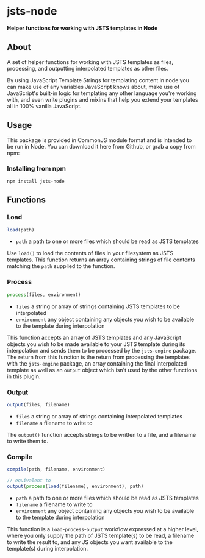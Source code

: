 # jsts-node

**Helper functions for working with JSTS templates in Node**

## About

A set of helper functions for working with JSTS templates as files, processing, and outputting interpolated templates as other files.

By using JavaScript Template Strings for templating content in node you can make use of any variables JavaScript knows about, make use of JavaScript's built-in logic for templating any other language you're working with, and even write plugins and mixins that help you extend your templates all in 100% vanilla JavaScript.

## Usage

This package is provided in CommonJS module format and is intended to be run in Node. You can download it here from Github, or grab a copy from npm:

### Installing from npm

```
npm install jsts-node
```

## Functions

### Load

```js
load(path)
```

- `path` a path to one or more files which should be read as JSTS templates

Use `load()` to load the contents of files in your filesystem as JSTS templates. This function returns an array containing strings of file contents matching the `path` supplied to the function.

### Process

```js
process(files, environment)
```

- `files` a string or array of strings containing JSTS templates to be interpolated
- `environment` any object containing any objects you wish to be available to the template during interpolation

This function accepts an array of JSTS templates and any JavaScript objects you wish to be made available to your JSTS template during its interpolation and sends them to be processed by the `jsts-engine` package. The return from this function is the return from processing the templates with the `jsts-engine` package, an array containing the final interpolated template as well as an `output` object which isn't used by the other functions in this plugin.

### Output

```js
output(files, filename)
```

- `files` a string or array of strings containing interpolated templates
- `filename` a filename to write to

The `output()` function accepts strings to be written to a file, and a filename to write them to.

### Compile

```js
compile(path, filename, environment)

// equivalent to
output(process(load(filename), environment), path)
```

- `path` a path to one or more files which should be read as JSTS templates
- `filename` a filename to write to
- `environment` any object containing any objects you wish to be available to the template during interpolation

This function is a `load`-`process`-`output` workflow expressed at a higher level, where you only supply the path of JSTS template(s) to be read, a filename to write the result to, and any JS objects you want available to the template(s) during interpolation.